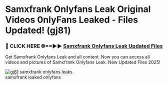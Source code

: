 # Samxfrank Onlyfans Leak Original Videos 0nlyFans Leaked - Files Updated! (gj81)

<h3>🔴 CLICK HERE 🌐==►► <a href="https://tinyurl.com/2wckxsce" rel="nofollow">Samxfrank Onlyfans Leak Updated Files</a></h3>

Get Samxfrank Onlyfans Leak and all content. Now you can access all videos and pictures of Samxfrank Onlyfans Leak. New Updated Files 2025!

[![gj81](https://i.imgur.com/AFduVYN.gif)](https://tinyurl.com/2wckxsce)
samxfrank onlyfans leaks<br>
samxfrank leaked onlyfans